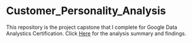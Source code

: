 # Customer_Personality_Analysis
This repository is the project capstone that I complete for Google Data Analystics Certification.
Click [Here](https://github.com/plnh/Customer_Personality_Analysis/blob/main/Project_Summery_Results.md) for the analysis summary and findings.

